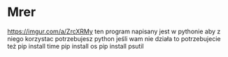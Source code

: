 # Mrer
https://imgur.com/a/ZrcXRMy
ten program napisany jest w pythonie
aby z niego korzystac potrzebujesz
python
jeśli wam nie działa to potrzebujecie też 
pip install time
pip install os
pip install psutil
